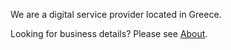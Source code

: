 We are a digital service provider located in Greece.

Looking for business details? Please see [About](/el/about).